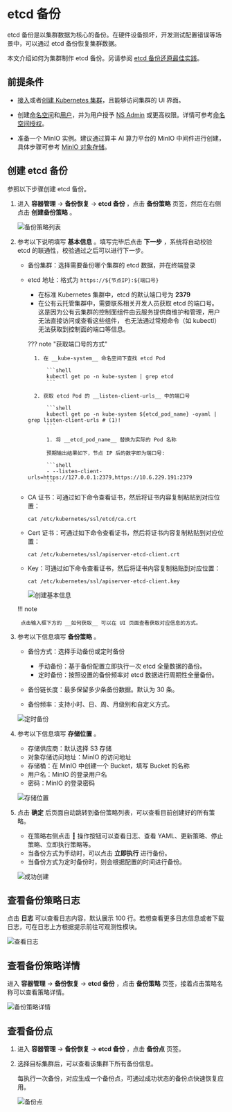 # etcd 备份

etcd 备份是以集群数据为核心的备份。在硬件设备损坏，开发测试配置错误等场景中，可以通过 etcd 备份恢复集群数据。

本文介绍如何为集群制作 etcd 备份。另请参阅 [etcd 备份还原最佳实践](../../best-practice/etcd-backup.md)。

## 前提条件

- [接入](../clusters/integrate-cluster.md)或者[创建 Kubernetes 集群](../clusters/create-cluster.md)，且能够访问集群的 UI 界面。

- 创建[命名空间](../namespaces/createns.md)和[用户](../../../ghippo/user-guide/access-control/user.md)，并为用户授予 [NS Admin](../permissions/permission-brief.md#ns-admin) 或更高权限。详情可参考[命名空间授权](../permissions/cluster-ns-auth.md)。

- 准备一个 MinIO 实例。建议通过算丰 AI 算力平台的 MinIO 中间件进行创建，具体步骤可参考 [MinIO 对象存储](../../../middleware/minio/user-guide/create.md)。

## 创建 etcd 备份

参照以下步骤创建 etcd 备份。

1. 进入 __容器管理__ -> __备份恢复__ -> __etcd 备份__ ，点击 __备份策略__ 页签，然后在右侧点击 __创建备份策略__ 。

    ![备份策略列表](../../../images/etcd01.png)

2. 参考以下说明填写 __基本信息__ 。填写完毕后点击 __下一步__ ，系统将自动校验 etcd 的联通性，校验通过之后可以进行下一步。

    - 备份集群：选择需要备份哪个集群的 etcd 数据，并在终端登录
    - etcd 地址：格式为 `https://${节点IP}:${端口号}`
 
        - 在标准 Kubernetes 集群中，etcd 的默认端口号为 __2379__
        - 在公有云托管集群中，需要联系相关开发人员获取 etcd 的端口号。
          这是因为公有云集群的控制面组件由云服务提供商维护和管理，用户无法直接访问或查看这些组件，
          也无法通过常规命令（如 kubectl）无法获取到控制面的端口等信息。

        ??? note "获取端口号的方式"

            1. 在 __kube-system__ 命名空间下查找 etcd Pod

                ```shell
                kubectl get po -n kube-system | grep etcd
                ```

            2. 获取 etcd Pod 的 __listen-client-urls__ 中的端口号

                ```shell
                kubectl get po -n kube-system ${etcd_pod_name} -oyaml | grep listen-client-urls # (1)!
                ```

                1. 将 __etcd_pod_name__ 替换为实际的 Pod 名称
            
                预期输出结果如下，节点 IP 后的数字即为端口号:

                ```shell
                - --listen-client-urls=https://127.0.0.1:2379,https://10.6.229.191:2379
                ```

    - CA 证书：可通过如下命令查看证书，然后将证书内容复制粘贴到对应位置：
        
        ```shell
        cat /etc/kubernetes/ssl/etcd/ca.crt
        ```

    - Cert 证书：可通过如下命令查看证书，然后将证书内容复制粘贴到对应位置：

        ```shell
        cat /etc/kubernetes/ssl/apiserver-etcd-client.crt
        ```

    - Key：可通过如下命令查看证书，然后将证书内容复制粘贴到对应位置：

        ```shell
        cat /etc/kubernetes/ssl/apiserver-etcd-client.key
        ```

        ![创建基本信息](../../../images/etcd-get01.png)

    !!! note

        点击输入框下方的 __如何获取__ 可以在 UI 页面查看获取对应信息的方式。

3. 参考以下信息填写 __备份策略__ 。

    - 备份方式：选择手动备份或定时备份

        - 手动备份：基于备份配置立即执行一次 etcd 全量数据的备份。
        - 定时备份：按照设置的备份频率对 etcd 数据进行周期性全量备份。

    - 备份链长度：最多保留多少条备份数据。默认为 30 条。
    - 备份频率：支持小时、日、周、月级别和自定义方式。

    ![定时备份](../../../images/etcd04.png)

4. 参考以下信息填写 __存储位置__ 。

    - 存储供应商：默认选择 S3 存储
    - 对象存储访问地址：MinIO 的访问地址
    - 存储桶：在 MinIO 中创建一个 Bucket，填写 Bucket 的名称
    - 用户名：MinIO 的登录用户名
    - 密码：MinIO 的登录密码

    ![存储位置](../../../images/etcd05.png)

5. 点击 __确定__ 后页面自动跳转到备份策略列表，可以查看目前创建好的所有策略。

    - 在策略右侧点击 __┇__ 操作按钮可以查看日志、查看 YAML、更新策略、停止策略、立即执行策略等。
    - 当备份方式为手动时，可以点击 __立即执行__ 进行备份。
    - 当备份方式为定时备份时，则会根据配置的时间进行备份。

    ![成功创建](../../../images/etcd07.png)

## 查看备份策略日志

点击 __日志__ 可以查看日志内容，默认展示 100 行。若想查看更多日志信息或者下载日志，可在日志上方根据提示前往可观测性模块。

![查看日志](../../../images/etcd06.png)

## 查看备份策略详情

进入 __容器管理__ -> __备份恢复__ -> __etcd 备份__ ，点击 __备份策略__ 页签，接着点击策略名称可以查看策略详情。

![备份策略详情](../../../images/etcd09.png)

## 查看备份点

1. 进入 __容器管理__ -> __备份恢复__ -> __etcd 备份__ ，点击 __备份点__ 页签。
2. 选择目标集群后，可以查看该集群下所有备份信息。

    每执行一次备份，对应生成一个备份点，可通过成功状态的备份点快速恢复应用。

    ![备份点](../../../images/etcd08.png)
